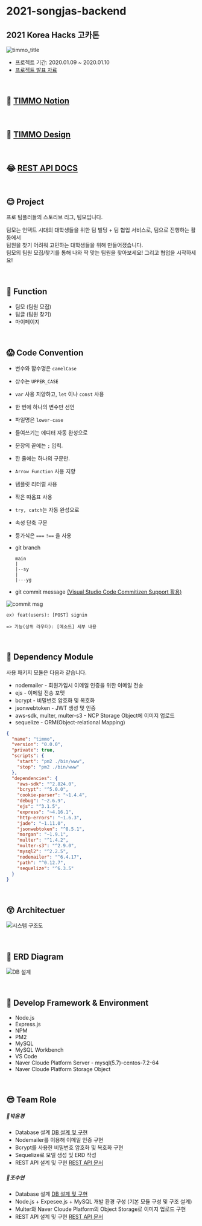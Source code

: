 # 2021-songjas-backend


## 2021 Korea Hacks 고카톤

![timmo_title](https://user-images.githubusercontent.com/54926663/104111553-90e93f80-5326-11eb-9118-a42f4874be72.png)

- 프로젝트 기간: 2020.01.09 ~ 2020.01.10
- [프로젝트 발표 자료](https://drive.google.com/file/d/1GlH8ZLYTxTZygCWB-f1G6wEP0iegCgmp/view?usp=sharing)

<br>
 
## 🤩 [TIMMO Notion](https://www.notion.so/tnsy/f75a5d26ba13465494153144a3ca8005)

<br>

## 🤗 [TIMMO Design](https://xd.adobe.com/view/eba08039-7b77-48de-97af-89428203b0d9-bef3/?fullscreen)

<br>

## 😂 [REST API DOCS](https://www.notion.so/REST-API-c3a1c22d8f9b47c08800bf10129fd816)

<br>

## 😊 Project

프로 팀플러들의 스토리브 리그, 팀모입니다.

팀모는 언택트 시대의 대학생들을 위한 팀 빌딩 + 팀 협업 서비스로, 팀으로 진행하는 활동에서 
<br>팀원을 찾기 어려워 고민하는 대학생들을 위해 만들어졌습니다. 
<br>팀모의 팀원 모집/찾기를 통해 나와 딱 맞는 팀원을 찾아보세요! 그리고 협업을 시작하세요!

<br>

## 🤔 Function

- 팀모 (팀원 모집)
- 팀글 (팀원 찾기)
- 마이페이지

<br>

## 😱 Code Convention

- 변수와 함수명은 `camelCase`

- 상수는 `UPPER_CASE`

- `var` 사용 지양하고, `let` 이나 `const` 사용

- 한 번에 하나의 변수만 선언

- 파일명은 `lower-case`

- 들여쓰기는 에디터 자동 완성으로

- 문장의 끝에는 `;` 입력.

- 한 줄에는 하나의 구문만.

- `Arrow Function` 사용 지향

- 템플릿 리터럴 사용

- 작은 따옴표 사용

- `try, catch`는 자동 완성으로

- 속성 단축 구문

- 등가식은 `===` `!==` 을 사용

- git branch

  ```
  main
  |
  |--sy
  |
  |---yg
  ```

- git commit message [(Visual Studio Code Commitizen Support 활용)](https://marketplace.visualstudio.com/items?itemName=KnisterPeter.vscode-commitizen)

![commit msg](https://user-images.githubusercontent.com/54926663/104111682-55e80b80-5328-11eb-90e9-8528e383dc31.png)


  ```
  ex) feat(users): [POST] signin 
  
  => 기능(상위 라우터): [메소드] 세부 내용
  ```

<br>

## 😤 Dependency Module

사용 패키지 모듈은 다음과 같습니다.

- nodemailer - 회원가입시 이메일 인증을 위한 이메일 전송
- ejs - 이메일 전송 포맷
- bcrypt - 비밀번호 암호화 및 복호화
- jsonwebtoken - JWT 생성 및 인증
- aws-sdk, multer, multer-s3 - NCP Storage Object에 이미지 업로드
- sequelize - ORM(Object-relational Mapping)

```json
{
  "name": "timmo",
  "version": "0.0.0",
  "private": true,
  "scripts": {
    "start": "pm2 ./bin/www",
    "stop": "pm2 ./bin/www"
  },
  "dependencies": {
    "aws-sdk": "^2.824.0",
    "bcrypt": "^5.0.0",
    "cookie-parser": "~1.4.4",
    "debug": "~2.6.9",
    "ejs": "^3.1.5",
    "express": "~4.16.1",
    "http-errors": "~1.6.3",
    "jade": "~1.11.0",
    "jsonwebtoken": "^8.5.1",
    "morgan": "~1.9.1",
    "multer": "^1.4.2",
    "multer-s3": "^2.9.0",
    "mysql2": "^2.2.5",
    "nodemailer": "^6.4.17",
    "path": "^0.12.7",
    "sequelize": "^6.3.5"
  }
}
```

<br>

## 😲 Architectuer

![시스템 구조도](https://user-images.githubusercontent.com/54926663/104111514-f5f06580-5325-11eb-85ed-c9839477cfe2.png)

<br>

## 😬 ERD Diagram

![DB 설계](https://user-images.githubusercontent.com/54926663/104111377-6f875400-5324-11eb-9d3e-b5f870a99ad0.png)

<br>

## 🥱 Develop Framework & Environment

- Node.js
- Express.js
- NPM
- PM2
- MySQL
- MySQL Workbench
- VS Code
- Naver Cloude Platform Server - mysql(5.7)-centos-7.2-64
- Naver Cloude Platform Storage Object

<br>

## 😎 Team Role

##### 💙박윤경

- Database 설계 [DB 설계 및 구현](https://www.notion.so/DB-965eb588a60241238c0ebc06861a505c)
- Nodemailer를 이용해 이메일 인증 구현
- Bcrypt를 사용한 비밀번호 암호화 및 복호화 구현
- Sequelize로 모델 생성 및 ERD 작성
- REST API 설계 및 구현 [REST API 문서](https://www.notion.so/REST-API-c3a1c22d8f9b47c08800bf10129fd816)

##### 💛조수연

- Database 설계 [DB 설계 및 구현](https://www.notion.so/DB-965eb588a60241238c0ebc06861a505c)
- Node.js + Expesee.js + MySQL 개발 환경 구성 (기본 모듈 구성 및 구조 설계)
- Multer와 Naver Cloude Platform의 Object Storage로 이미지 업로드 구현
- REST API 설계 및 구현 [REST API 문서](https://www.notion.so/REST-API-c3a1c22d8f9b47c08800bf10129fd816)

<br>
